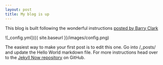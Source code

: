 ```yaml
---
layout: post
title: My blog is up
---
```

This blog is built following the wonderful instructions [posted by Barry Clark](http://www.smashingmagazine.com/2014/08/01/build-blog-jekyll-github-pages/) 

![_config.yml]({{ site.baseurl }}/images/config.png)

The easiest way to make your first post is to edit this one. Go into /_posts/ and update the Hello World markdown file. For more instructions head over to the [Jekyll Now repository](https://github.com/barryclark/jekyll-now) on GitHub.
